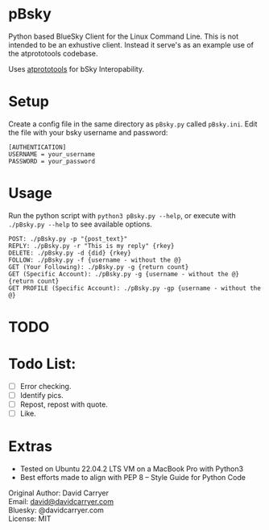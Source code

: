 # pBsky

Python based BlueSky Client for the Linux Command Line.  This is not intended to be an exhustive client.  Instead it serve's as an example use of the atprototools codebase.

Uses [atprototools](https://github.com/ianklatzco/atprototools) for bSky Interopability.

# Setup

Create a config file in the same directory as `pBsky.py` called `pBsky.ini`.
Edit the file with your bsky username and password:
```
[AUTHENTICATION]
USERNAME = your_username
PASSWORD = your_password
```

# Usage

Run the python script with `python3 pBsky.py --help`, or execute with `./pBsky.py --help` to see available options.
```
POST: ./pBsky.py -p "{post_text}"
REPLY: ./pBsky.py -r "This is my reply" {rkey}
DELETE: ./pBsky.py -d {did} {rkey}
FOLLOW: ./pBsky.py -f {username - without the @}
GET (Your Following): ./pBsky.py -g {return count}
GET (Specific Account): ./pBsky.py -g {username - without the @} {return count}
GET PROFILE (Specific Account): ./pBsky.py -gp {username - without the @}
```

# TODO

Todo List:
=======
- [ ] Error checking.
- [ ] Identify pics.
- [ ] Repost, repost with quote.
- [ ] Like.

# Extras

- Tested on Ubuntu 22.04.2 LTS VM on a MacBook Pro with Python3
- Best efforts made to align with PEP 8 – Style Guide for Python Code

Original Author: David Carryer\
Email: david@davidcarryer.com\
Bluesky: @davidcarryer.com\
License: MIT
